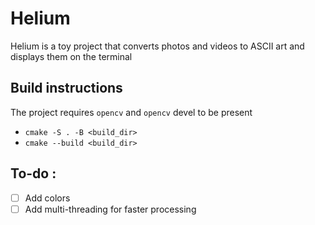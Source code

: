 # Helium

Helium is a toy project that converts photos and videos to ASCII art and displays them on the terminal

## Build instructions

The project requires `opencv` and `opencv` devel to be present

- `cmake -S . -B <build_dir>`
-  `cmake --build <build_dir>`

## To-do :

- [ ] Add colors
- [ ] Add multi-threading for faster processing

